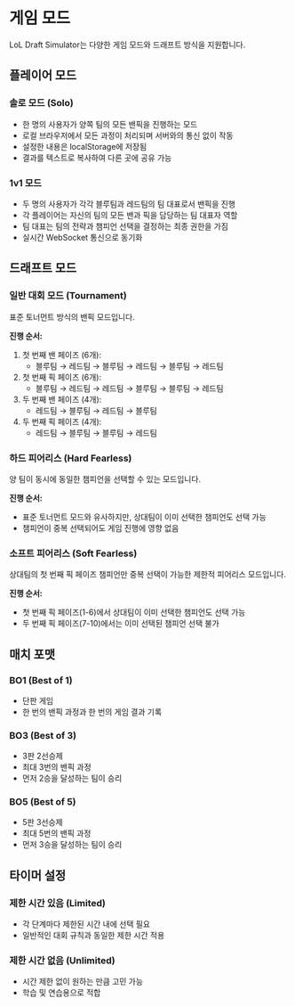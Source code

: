 # 게임 모드

LoL Draft Simulator는 다양한 게임 모드와 드래프트 방식을 지원합니다.

## 플레이어 모드

### 솔로 모드 (Solo)

- 한 명의 사용자가 양쪽 팀의 모든 밴픽을 진행하는 모드
- 로컬 브라우저에서 모든 과정이 처리되며 서버와의 통신 없이 작동
- 설정한 내용은 localStorage에 저장됨
- 결과를 텍스트로 복사하여 다른 곳에 공유 가능

### 1v1 모드

- 두 명의 사용자가 각각 블루팀과 레드팀의 팀 대표로서 밴픽을 진행
- 각 플레이어는 자신의 팀의 모든 밴과 픽을 담당하는 팀 대표자 역할
- 팀 대표는 팀의 전략과 챔피언 선택을 결정하는 최종 권한을 가짐
- 실시간 WebSocket 통신으로 동기화

## 드래프트 모드

### 일반 대회 모드 (Tournament)

표준 토너먼트 방식의 밴픽 모드입니다.

**진행 순서:**

1. 첫 번째 밴 페이즈 (6개):
   - 블루팀 → 레드팀 → 블루팀 → 레드팀 → 블루팀 → 레드팀
2. 첫 번째 픽 페이즈 (6개):
   - 블루팀 → 레드팀 → 레드팀 → 블루팀 → 블루팀 → 레드팀
3. 두 번째 밴 페이즈 (4개):
   - 레드팀 → 블루팀 → 레드팀 → 블루팀
4. 두 번째 픽 페이즈 (4개):
   - 레드팀 → 블루팀 → 블루팀 → 레드팀

### 하드 피어리스 (Hard Fearless)

양 팀이 동시에 동일한 챔피언을 선택할 수 있는 모드입니다.

**진행 순서:**

- 표준 토너먼트 모드와 유사하지만, 상대팀이 이미 선택한 챔피언도 선택 가능
- 챔피언이 중복 선택되어도 게임 진행에 영향 없음

### 소프트 피어리스 (Soft Fearless)

상대팀의 첫 번째 픽 페이즈 챔피언만 중복 선택이 가능한 제한적 피어리스 모드입니다.

**진행 순서:**

- 첫 번째 픽 페이즈(1-6)에서 상대팀이 이미 선택한 챔피언도 선택 가능
- 두 번째 픽 페이즈(7-10)에서는 이미 선택된 챔피언 선택 불가

## 매치 포맷

### BO1 (Best of 1)

- 단판 게임
- 한 번의 밴픽 과정과 한 번의 게임 결과 기록

### BO3 (Best of 3)

- 3판 2선승제
- 최대 3번의 밴픽 과정
- 먼저 2승을 달성하는 팀이 승리

### BO5 (Best of 5)

- 5판 3선승제
- 최대 5번의 밴픽 과정
- 먼저 3승을 달성하는 팀이 승리

## 타이머 설정

### 제한 시간 있음 (Limited)

- 각 단계마다 제한된 시간 내에 선택 필요
- 일반적인 대회 규칙과 동일한 제한 시간 적용

### 제한 시간 없음 (Unlimited)

- 시간 제한 없이 원하는 만큼 고민 가능
- 학습 및 연습용으로 적합
